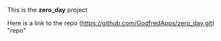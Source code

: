 This is the **zero_day** project

Here is a link to the repo (https://github.com/GodfredApps/zero_day.git) "repo"
